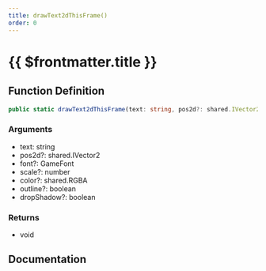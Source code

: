 ```yaml
---
title: drawText2dThisFrame()
order: 0
---
```


# {{ $frontmatter.title }}

<!--@include: ./drawText2dThisFrame_partial_header.md-->

## Function Definition

```ts
public static drawText2dThisFrame(text: string, pos2d?: shared.IVector2, font?: GameFont, scale?: number, color?: shared.RGBA, outline?: boolean, dropShadow?: boolean): void;
```

### Arguments

* text: string
* pos2d?: shared.IVector2
* font?: GameFont
* scale?: number
* color?: shared.RGBA
* outline?: boolean
* dropShadow?: boolean

### Returns

* void

## Documentation

<!--@include: ./drawText2dThisFrame_partial_footer.md-->
